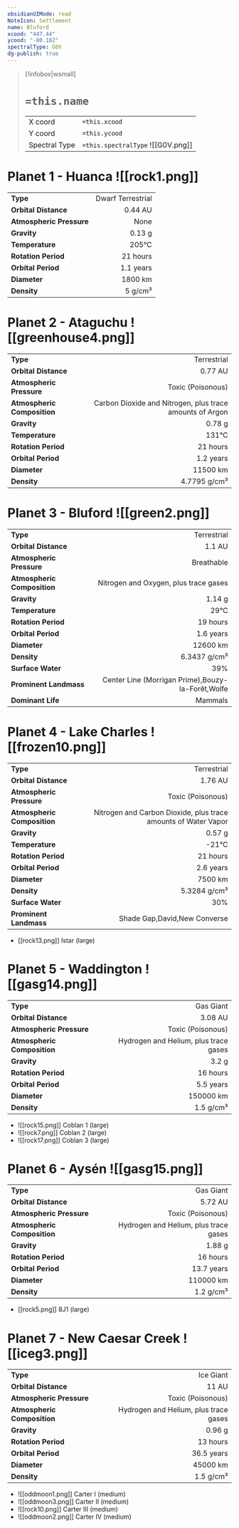 ```yaml
---
obsidianUIMode: read
NoteIcon: Settlement
name: Bluford
xcood: "447.44"
ycood: "-80.182"
spectralType: G0V
dg-publish: true
---
```

> [!infobox|wsmall]
> # `=this.name`
> | | |
> | - | - |
> | X coord | `=this.xcood` |
> | Y coord| `=this.ycood` |
> | Spectral Type | `=this.spectralType` ![[G0V.png]] |

# Planet 1 - Huanca ![[rock1.png]]
|                             |                           |
| --------------------------- | -------------------------:|
| **Type**                    |             Dwarf Terrestrial |
| **Orbital Distance**        |   0.44 AU |
| **Atmospheric Pressure**    |       None |
| **Gravity**                 |        0.13 g |
| **Temperature**             |    205°C |
| **Rotation Period**         |  21 hours |
| **Orbital Period** | 1.1 years |
| **Diameter**                |      1800 km | 
| **Density**                 |    5 g/cm³ |





# Planet 2 - Ataguchu ![[greenhouse4.png]]
|                             |                           |
| --------------------------- | -------------------------:|
| **Type**                    |             Terrestrial |
| **Orbital Distance**        |   0.77 AU |
| **Atmospheric Pressure**    |       Toxic (Poisonous) |
| **Atmospheric Composition** |      Carbon Dioxide and Nitrogen, plus trace amounts of Argon |
| **Gravity**                 |        0.78 g |
| **Temperature**             |    131°C |
| **Rotation Period**         |  21 hours |
| **Orbital Period** | 1.2 years |
| **Diameter**                |      11500 km | 
| **Density**                 |    4.7795 g/cm³ |





# Planet 3 - Bluford ![[green2.png]]
|                             |                           |
| --------------------------- | -------------------------:|
| **Type**                    |             Terrestrial |
| **Orbital Distance**        |   1.1 AU |
| **Atmospheric Pressure**    |       Breathable |
| **Atmospheric Composition** |      Nitrogen and Oxygen, plus trace gases |
| **Gravity**                 |        1.14 g |
| **Temperature**             |    29°C |
| **Rotation Period**         |  19 hours |
| **Orbital Period** | 1.6 years |
| **Diameter**                |      12600 km | 
| **Density**                 |    6.3437 g/cm³ |
| **Surface Water**           |           39% | 
| **Prominent Landmass**      |         Center Line (Morrigan Prime),Bouzy-la-Forêt,Wolfe | 
| **Dominant Life**           |         Mammals |





# Planet 4 - Lake Charles ![[frozen10.png]]
|                             |                           |
| --------------------------- | -------------------------:|
| **Type**                    |             Terrestrial |
| **Orbital Distance**        |   1.76 AU |
| **Atmospheric Pressure**    |       Toxic (Poisonous) |
| **Atmospheric Composition** |      Nitrogen and Carbon Dioxide, plus trace amounts of Water Vapor |
| **Gravity**                 |        0.57 g |
| **Temperature**             |    -21°C |
| **Rotation Period**         |  21 hours |
| **Orbital Period** | 2.6 years |
| **Diameter**                |      7500 km | 
| **Density**                 |    5.3284 g/cm³ |
| **Surface Water**           |           30% | 
| **Prominent Landmass**      |         Shade Gap,David,New Converse | 



- [[rock13.png]] Istar (large)

# Planet 5 - Waddington ![[gasg14.png]]
|                             |                           |
| --------------------------- | -------------------------:|
| **Type**                    |             Gas Giant |
| **Orbital Distance**        |   3.08 AU |
| **Atmospheric Pressure**    |       Toxic (Poisonous) |
| **Atmospheric Composition** |      Hydrogen and Helium, plus trace gases |
| **Gravity**                 |        3.2 g |
| **Rotation Period**         |  16 hours |
| **Orbital Period** | 5.5 years |
| **Diameter**                |      150000 km | 
| **Density**                 |    1.5 g/cm³ |



- ![[rock15.png]] Coblan 1 (large)
- ![[rock7.png]] Coblan 2 (large)
- ![[rock17.png]] Coblan 3 (large)


# Planet 6 - Aysén ![[gasg15.png]]
|                             |                           |
| --------------------------- | -------------------------:|
| **Type**                    |             Gas Giant |
| **Orbital Distance**        |   5.72 AU |
| **Atmospheric Pressure**    |       Toxic (Poisonous) |
| **Atmospheric Composition** |      Hydrogen and Helium, plus trace gases |
| **Gravity**                 |        1.88 g |
| **Rotation Period**         |  16 hours |
| **Orbital Period** | 13.7 years |
| **Diameter**                |      110000 km | 
| **Density**                 |    1.2 g/cm³ |



- [[rock5.png]] 8J1 (large)

# Planet 7 - New Caesar Creek ![[iceg3.png]]
|                             |                           |
| --------------------------- | -------------------------:|
| **Type**                    |             Ice Giant |
| **Orbital Distance**        |   11 AU |
| **Atmospheric Pressure**    |       Toxic (Poisonous) |
| **Atmospheric Composition** |      Hydrogen and Helium, plus trace gases |
| **Gravity**                 |        0.96 g |
| **Rotation Period**         |  13 hours |
| **Orbital Period** | 36.5 years |
| **Diameter**                |      45000 km | 
| **Density**                 |    1.5 g/cm³ |



- ![[oddmoon1.png]] Carter I (medium)
- ![[oddmoon3.png]] Carter II (medium)
- ![[rock10.png]] Carter III (medium)
- ![[oddmoon2.png]] Carter IV (medium)


